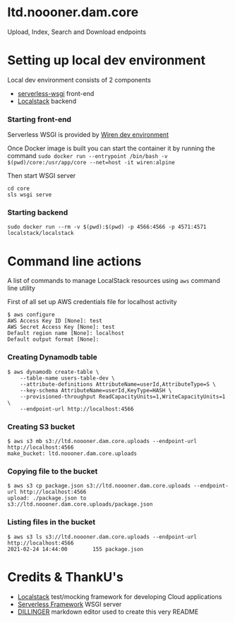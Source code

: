 # ltd.noooner.dam.core

Upload, Index, Search and Download endpoints

# Setting up local dev environment

Local dev environment consists of 2 components
* [serverless-wsgi](https://www.serverless.com/plugins/serverless-wsgi) front-end 
* [Localstack](https://github.com/localstack/localstack) backend

### Starting front-end

Serverless WSGI is provided by [Wiren dev environment](https://github.com/jussiheinonen/wiren)

Once Docker image is built you can start the container it by running the command
`sudo docker run --entrypoint /bin/bash -v $(pwd)/core:/usr/app/core --net=host -it wiren:alpine`

Then start WSGI server
```
cd core
sls wsgi serve
```

### Starting backend

`sudo docker run --rm -v $(pwd):$(pwd) -p 4566:4566 -p 4571:4571 localstack/localstack`

# Command line actions
A list of commands to manage LocalStack resources using `aws` command line utility

First of all set up AWS credentials file for localhost activity
```
$ aws configure
AWS Access Key ID [None]: test
AWS Secret Access Key [None]: test
Default region name [None]: localhost
Default output format [None]: 
```
### Creating Dynamodb table
```
$ aws dynamodb create-table \
    --table-name users-table-dev \
    --attribute-definitions AttributeName=userId,AttributeType=S \
    --key-schema AttributeName=userId,KeyType=HASH \
    --provisioned-throughput ReadCapacityUnits=1,WriteCapacityUnits=1 \
    --endpoint-url http://localhost:4566
```
### Creating S3 bucket
```
$ aws s3 mb s3://ltd.noooner.dam.core.uploads --endpoint-url http://localhost:4566
make_bucket: ltd.noooner.dam.core.uploads
```

### Copying file to the bucket
```
$ aws s3 cp package.json s3://ltd.noooner.dam.core.uploads --endpoint-url http://localhost:4566
upload: ./package.json to s3://ltd.noooner.dam.core.uploads/package.json 
```

### Listing files in the bucket
```
$ aws s3 ls s3://ltd.noooner.dam.core.uploads --endpoint-url http://localhost:4566
2021-02-24 14:44:00        155 package.json
```



# Credits & ThankU's
* [Localstack](https://github.com/localstack/localstack) test/mocking framework for developing Cloud applications
* [Serverless Framework](https://www.serverless.com/plugins/serverless-wsgi) WSGI server
* [DILLINGER](https://dillinger.io/) markdown editor used to create this very README